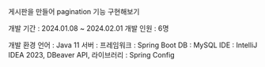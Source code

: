 게시판을 만들어 pagination 기능 구현해보기

개발 기간 : 2024.01.08 ~ 2024.02.01
개발 인원 : 6명

개발 환경
언어 : Java 11
서버 : 
프레임워크 : Spring Boot
DB : MySQL
IDE : IntelliJ IDEA 2023, DBeaver
API, 라이브러리 : Spring Config
